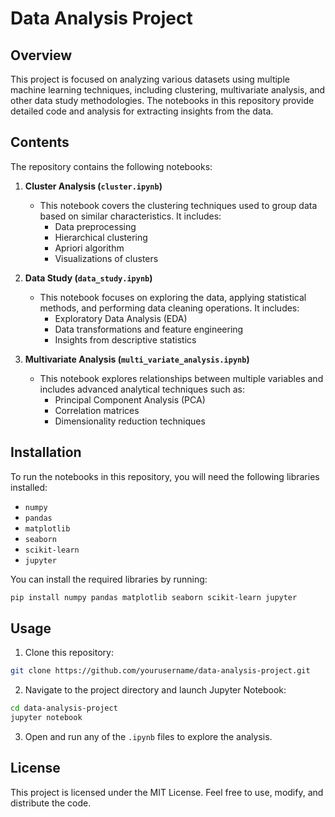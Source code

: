 
# Data Analysis Project

## Overview

This project is focused on analyzing various datasets using multiple machine learning techniques, including clustering, multivariate analysis, and other data study methodologies. The notebooks in this repository provide detailed code and analysis for extracting insights from the data.

## Contents

The repository contains the following notebooks:

1. **Cluster Analysis (`cluster.ipynb`)**  
   - This notebook covers the clustering techniques used to group data based on similar characteristics. It includes:
     - Data preprocessing
     - Hierarchical clustering
     - Apriori algorithm
     - Visualizations of clusters

2. **Data Study (`data_study.ipynb`)**  
   - This notebook focuses on exploring the data, applying statistical methods, and performing data cleaning operations. It includes:
     - Exploratory Data Analysis (EDA)
     - Data transformations and feature engineering
     - Insights from descriptive statistics

3. **Multivariate Analysis (`multi_variate_analysis.ipynb`)**  
   - This notebook explores relationships between multiple variables and includes advanced analytical techniques such as:
     - Principal Component Analysis (PCA)
     - Correlation matrices
     - Dimensionality reduction techniques

## Installation

To run the notebooks in this repository, you will need the following libraries installed:

- `numpy`
- `pandas`
- `matplotlib`
- `seaborn`
- `scikit-learn`
- `jupyter`

You can install the required libraries by running:

```bash
pip install numpy pandas matplotlib seaborn scikit-learn jupyter
```

## Usage

1. Clone this repository:

```bash
git clone https://github.com/yourusername/data-analysis-project.git
```

2. Navigate to the project directory and launch Jupyter Notebook:

```bash
cd data-analysis-project
jupyter notebook
```

3. Open and run any of the `.ipynb` files to explore the analysis.

## License

This project is licensed under the MIT License. Feel free to use, modify, and distribute the code.
